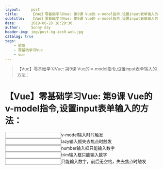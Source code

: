 ```yaml
---
layout:     post
title:      【Vue】零基础学习Vue: 第9课 Vue的 v-model指令,设置input表单输入的方法：
subtitle:   【Vue】零基础学习Vue: 第9课 Vue的 v-model指令,设置input表单输入的方法：
date:       2019-06-28 18:29:30
author:     Sunny day
header-img: img/post-bg-ios9-web.jpg
catalog: true
tags:
    - 前端
    - 零基础学习Vue
    - vue
---
```


>【Vue】零基础学习Vue: 第9课 Vue的 v-model指令,设置input表单输入的方法：

# 【Vue】零基础学习Vue: 第9课 Vue的 v-model指令,设置input表单输入的方法：

<!DOCTYPE html> <html lang="en"> <head> <meta charset="UTF-8"> <title>Document</title> <script src="https://cdn.jsdelivr.net/npm/vue@2.6.10/dist/vue.js"></script> </head> <body> <div id="app"> <!-- v-model 输入框输入时时触发 将输入的值存放属性a中--> <input type="text" v-model="a">v-model输入时时触发<br> <!-- .lazy 输入框失去焦点时触发 --> <input type="text" v-model.lazy="a">lazy输入框失去焦点时触发<br> <!-- .number 输入框只能输入数字 --> <input type="text" v-model.number="a">number输入框只能输入数字<br> <!-- .trim 输入框只能输入数字 --> <input type="text" v-model.trim="a">trim输入框只能输入数字<br> <!-- 修饰符可同时使用 只能输入数字，前后无空格，失去焦点时触发--> <input type="text" v-model.number.trim.lazy="a">只能输入数字，前后无空格，失去焦点时触发 </div> <script> let vm = new Vue({ el:"/#app", data:{ a:1, } }) </script> </body> </html>

 


